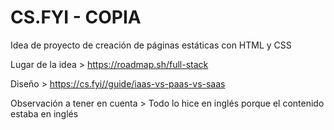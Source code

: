 # CS.FYI - COPIA 

Idea de proyecto de creación de páginas estáticas con HTML y CSS

Lugar de la idea > https://roadmap.sh/full-stack

Diseño > https://cs.fyi//guide/iaas-vs-paas-vs-saas

Observación a tener en cuenta > Todo lo hice en inglés porque el contenido estaba en inglés
